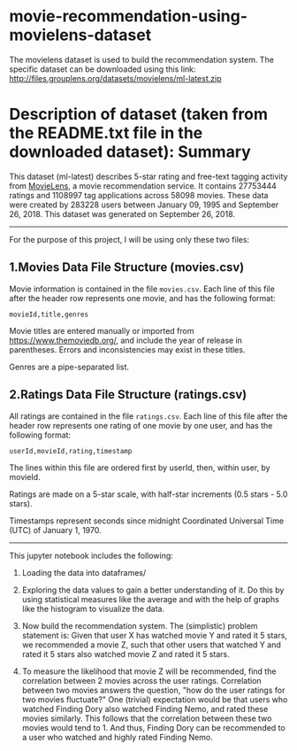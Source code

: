 # movie-recommendation-using-movielens-dataset

The movielens dataset is used to build the recommendation system. 
The specific dataset can be downloaded using this link: http://files.grouplens.org/datasets/movielens/ml-latest.zip

Description of dataset (taken from the README.txt file in the downloaded dataset):
Summary
=======

This dataset (ml-latest) describes 5-star rating and free-text tagging activity from [MovieLens](http://movielens.org), a movie recommendation service. It contains 27753444 ratings and 1108997 tag applications across 58098 movies. These data were created by 283228 users between January 09, 1995 and September 26, 2018. This dataset was generated on September 26, 2018.

-----------------------------------------

For the purpose of this project, I will be using only these two files:


1.Movies Data File Structure (movies.csv)
---------------------------------------

Movie information is contained in the file `movies.csv`. Each line of this file after the header row represents one movie, and has the following format:

    movieId,title,genres

Movie titles are entered manually or imported from <https://www.themoviedb.org/>, and include the year of release in parentheses. Errors and inconsistencies may exist in these titles.

Genres are a pipe-separated list.


2.Ratings Data File Structure (ratings.csv)
-----------------------------------------

All ratings are contained in the file `ratings.csv`. Each line of this file after the header row represents one rating of one movie by one user, and has the following format:

    userId,movieId,rating,timestamp

The lines within this file are ordered first by userId, then, within user, by movieId.

Ratings are made on a 5-star scale, with half-star increments (0.5 stars - 5.0 stars).

Timestamps represent seconds since midnight Coordinated Universal Time (UTC) of January 1, 1970.

-----------------------------------------

This jupyter notebook includes the following:

1. Loading the data into dataframes/

2. Exploring the data values to gain a better understanding of it. Do this by using statistical measures like the average and with the help of graphs like the histogram to visualize the data.

3. Now build the recommendation system. 
   The (simplistic) problem statement is: Given that user X has watched movie Y and rated it 5 stars,    we recommended a movie Z, such that other users that watched Y and rated it 5 stars also watched      movie Z and rated it 5 stars.  
   
4. To measure the likelihood that movie Z will be recommended, find the correlation between 2 movies    across the user ratings. Correlation between two movies answers the question, "how do the user        ratings for two movies fluctuate?"
   One (trivial) expectation would be that users who watched Finding Dory also watched Finding Nemo,    and rated these movies similarly. This follows that the correlation between these two movies would    tend to 1. And thus, Finding Dory can be recommended to a user who watched and highly rated          Finding Nemo.
